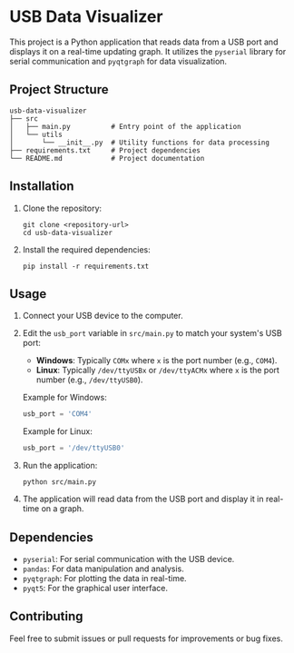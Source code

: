 # USB Data Visualizer

This project is a Python application that reads data from a USB port and displays it on a real-time updating graph. It utilizes the `pyserial` library for serial communication and `pyqtgraph` for data visualization.

## Project Structure

```
usb-data-visualizer
├── src
│   ├── main.py          # Entry point of the application
│   └── utils
│       └── __init__.py  # Utility functions for data processing
├── requirements.txt     # Project dependencies
└── README.md            # Project documentation
```

## Installation

1. Clone the repository:
   ```
   git clone <repository-url>
   cd usb-data-visualizer
   ```

2. Install the required dependencies:
   ```
   pip install -r requirements.txt
   ```

## Usage

1. Connect your USB device to the computer.
2. Edit the `usb_port` variable in `src/main.py` to match your system's USB port:
   - **Windows**: Typically `COMx` where `x` is the port number (e.g., `COM4`).
   - **Linux**: Typically `/dev/ttyUSBx` or `/dev/ttyACMx` where `x` is the port number (e.g., `/dev/ttyUSB0`).

   Example for Windows:
   ```python
   usb_port = 'COM4'
   ```

   Example for Linux:
   ```python
   usb_port = '/dev/ttyUSB0'
   ```

3. Run the application:
   ```
   python src/main.py
   ```

4. The application will read data from the USB port and display it in real-time on a graph.

## Dependencies

- `pyserial`: For serial communication with the USB device.
- `pandas`: For data manipulation and analysis.
- `pyqtgraph`: For plotting the data in real-time.
- `pyqt5`: For the graphical user interface.

## Contributing

Feel free to submit issues or pull requests for improvements or bug fixes.